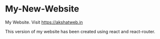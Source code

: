 # My-New-Website
My Website. Visit https://akshatweb.in

<p> This version of my website has been created using react and react-router.</p>
